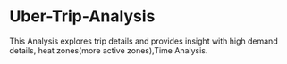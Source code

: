# Uber-Trip-Analysis
This Analysis explores  trip details and provides insight  with high  demand details, heat zones(more active zones),Time Analysis.


